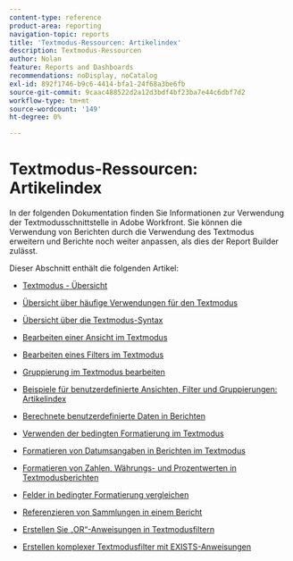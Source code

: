 ```yaml
---
content-type: reference
product-area: reporting
navigation-topic: reports
title: 'Textmodus-Ressourcen: Artikelindex'
description: Textmodus-Ressourcen
author: Nolan
feature: Reports and Dashboards
recommendations: noDisplay, noCatalog
exl-id: 892f1746-b9c6-4414-bfa1-24f68a3be6fb
source-git-commit: 9caac488522d2a12d3bdf4bf23ba7e44c6dbf7d2
workflow-type: tm+mt
source-wordcount: '149'
ht-degree: 0%

---
```


# Textmodus-Ressourcen: Artikelindex

<!-- Audited: 1/2025 -->

In der folgenden Dokumentation finden Sie Informationen zur Verwendung der Textmodusschnittstelle in Adobe Workfront. Sie können die Verwendung von Berichten durch die Verwendung des Textmodus erweitern und Berichte noch weiter anpassen, als dies der Report Builder zulässt.

Dieser Abschnitt enthält die folgenden Artikel:

* [Textmodus - Übersicht](../../../reports-and-dashboards/reports/text-mode/understand-text-mode.md)
* [Übersicht über häufige Verwendungen für den Textmodus](../../../reports-and-dashboards/reports/text-mode/understand-common-uses-text-mode.md)
* [Übersicht über die Textmodus-Syntax](../../../reports-and-dashboards/reports/text-mode/text-mode-syntax-overview.md)
* [Bearbeiten einer Ansicht im Textmodus](../../../reports-and-dashboards/reports/text-mode/edit-text-mode-in-view.md)
* [Bearbeiten eines Filters im Textmodus](../../../reports-and-dashboards/reports/text-mode/edit-text-mode-in-filter.md)
* [Gruppierung im Textmodus bearbeiten](../../../reports-and-dashboards/reports/text-mode/edit-text-mode-in-grouping.md)
* [Beispiele für benutzerdefinierte Ansichten, Filter und Gruppierungen: Artikelindex](../../../reports-and-dashboards/reports/custom-view-filter-grouping-samples/custom-view-filter-grouping-samples.md)

  <!--  (NOTE: this is linked here although from another section)  -->

* [Berechnete benutzerdefinierte Daten in Berichten](../../../reports-and-dashboards/reports/calc-cstm-data-reports/calculated-custom-data-reports.md)

  <!--  (NOTE: this is linked here although from another section)  -->

* [Verwenden der bedingten Formatierung im Textmodus](../../../reports-and-dashboards/reports/text-mode/use-conditional-formatting-text-mode.md)
* [Formatieren von Datumsangaben in Berichten im Textmodus](../../../reports-and-dashboards/reports/text-mode/format-dates-in-text-mode-reports.md)
* [Formatieren von Zahlen, Währungs- und Prozentwerten in Textmodusberichten](../../../reports-and-dashboards/reports/text-mode/format-numbers-in-text-mode-reports.md)
* [Felder in bedingter Formatierung vergleichen](../../../reports-and-dashboards/reports/text-mode/compare-fields-conditional-formatting.md)
* [Referenzieren von Sammlungen in einem Bericht](../../../reports-and-dashboards/reports/text-mode/reference-collections-report.md)
* [Erstellen Sie „OR“-Anweisungen in Textmodusfiltern](../../../reports-and-dashboards/reports/text-mode/create-or-statements-in-filters-text-mode.md)
* [Erstellen komplexer Textmodusfilter mit EXISTS-Anweisungen](../../../reports-and-dashboards/reports/text-mode/create-complex-text-mode-filters-using-exists-statements.md)
